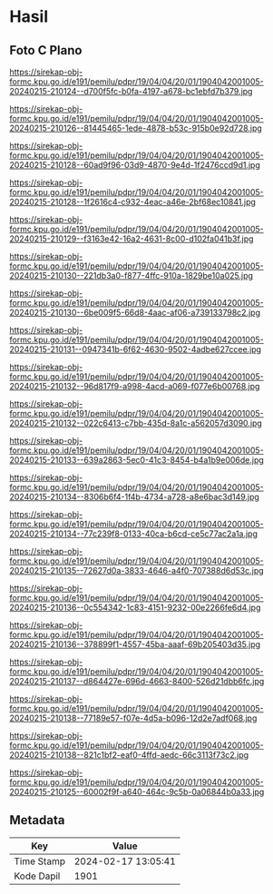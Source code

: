 # Hasil

## Foto C Plano

https://sirekap-obj-formc.kpu.go.id/e191/pemilu/pdpr/19/04/04/20/01/1904042001005-20240215-210124--d700f5fc-b0fa-4197-a678-bc1ebfd7b379.jpg

https://sirekap-obj-formc.kpu.go.id/e191/pemilu/pdpr/19/04/04/20/01/1904042001005-20240215-210126--81445465-1ede-4878-b53c-915b0e92d728.jpg

https://sirekap-obj-formc.kpu.go.id/e191/pemilu/pdpr/19/04/04/20/01/1904042001005-20240215-210128--60ad9f96-03d9-4870-9e4d-1f2476ccd9d1.jpg

https://sirekap-obj-formc.kpu.go.id/e191/pemilu/pdpr/19/04/04/20/01/1904042001005-20240215-210128--1f2616c4-c932-4eac-a46e-2bf68ec10841.jpg

https://sirekap-obj-formc.kpu.go.id/e191/pemilu/pdpr/19/04/04/20/01/1904042001005-20240215-210129--f3163e42-16a2-4631-8c00-d102fa041b3f.jpg

https://sirekap-obj-formc.kpu.go.id/e191/pemilu/pdpr/19/04/04/20/01/1904042001005-20240215-210130--221db3a0-f877-4ffc-910a-1829be10a025.jpg

https://sirekap-obj-formc.kpu.go.id/e191/pemilu/pdpr/19/04/04/20/01/1904042001005-20240215-210130--6be009f5-66d8-4aac-af06-a739133798c2.jpg

https://sirekap-obj-formc.kpu.go.id/e191/pemilu/pdpr/19/04/04/20/01/1904042001005-20240215-210131--0947341b-6f62-4630-9502-4adbe627ccee.jpg

https://sirekap-obj-formc.kpu.go.id/e191/pemilu/pdpr/19/04/04/20/01/1904042001005-20240215-210132--96d817f9-a998-4acd-a069-f077e6b00768.jpg

https://sirekap-obj-formc.kpu.go.id/e191/pemilu/pdpr/19/04/04/20/01/1904042001005-20240215-210132--022c6413-c7bb-435d-8a1c-a562057d3090.jpg

https://sirekap-obj-formc.kpu.go.id/e191/pemilu/pdpr/19/04/04/20/01/1904042001005-20240215-210133--639a2863-5ec0-41c3-8454-b4a1b9e006de.jpg

https://sirekap-obj-formc.kpu.go.id/e191/pemilu/pdpr/19/04/04/20/01/1904042001005-20240215-210134--8306b6f4-1f4b-4734-a728-a8e6bac3d149.jpg

https://sirekap-obj-formc.kpu.go.id/e191/pemilu/pdpr/19/04/04/20/01/1904042001005-20240215-210134--77c239f8-0133-40ca-b6cd-ce5c77ac2a1a.jpg

https://sirekap-obj-formc.kpu.go.id/e191/pemilu/pdpr/19/04/04/20/01/1904042001005-20240215-210135--72627d0a-3833-4646-a4f0-707388d6d53c.jpg

https://sirekap-obj-formc.kpu.go.id/e191/pemilu/pdpr/19/04/04/20/01/1904042001005-20240215-210136--0c554342-1c83-4151-9232-00e2266fe6d4.jpg

https://sirekap-obj-formc.kpu.go.id/e191/pemilu/pdpr/19/04/04/20/01/1904042001005-20240215-210136--378899f1-4557-45ba-aaaf-69b205403d35.jpg

https://sirekap-obj-formc.kpu.go.id/e191/pemilu/pdpr/19/04/04/20/01/1904042001005-20240215-210137--d864427e-696d-4663-8400-526d21dbb6fc.jpg

https://sirekap-obj-formc.kpu.go.id/e191/pemilu/pdpr/19/04/04/20/01/1904042001005-20240215-210138--77189e57-f07e-4d5a-b096-12d2e7adf068.jpg

https://sirekap-obj-formc.kpu.go.id/e191/pemilu/pdpr/19/04/04/20/01/1904042001005-20240215-210138--821c1bf2-eaf0-4ffd-aedc-66c3113f73c2.jpg

https://sirekap-obj-formc.kpu.go.id/e191/pemilu/pdpr/19/04/04/20/01/1904042001005-20240215-210125--60002f9f-a640-464c-9c5b-0a06844b0a33.jpg


## Metadata

| Key        | Value               |
| ---------- | ------------------- |
| Time Stamp | 2024-02-17 13:05:41 |
| Kode Dapil | 1901                |



